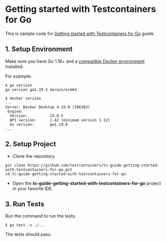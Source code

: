 # Getting started with Testcontainers for Go

This is sample code for [Getting started with Testcontainers for Go](https://testcontainers.com/guides/getting-started-with-testcontainers-for-go) guide.

## 1. Setup Environment
Make sure you have Go 1.18+ and a [compatible Docker environment](https://golang.testcontainers.org/system_requirements/docker/) installed.

For example:

```shell
$ go version
go version go1.19.3 darwin/arm64

$ docker version
...
Server: Docker Desktop 4.19.0 (106363)
 Engine:
  Version:          23.0.5
  API version:      1.42 (minimum version 1.12)
  Go version:       go1.19.8
...
```

## 2. Setup Project

* Clone the repository

```shell
git clone https://github.com/testcontainers/tc-guide-getting-started-with-testcontainers-for-go.git
cd tc-guide-getting-started-with-testcontainers-for-go
```

* Open the **tc-guide-getting-started-with-testcontainers-for-go** project in your favorite IDE.

## 3. Run Tests

Run the command to run the tests.

```shell
$ go test -v ./...
```

The tests should pass.
